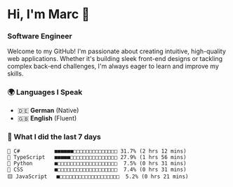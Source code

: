 # Hi, I'm Marc 👋 
### Software Engineer

Welcome to my GitHub! I'm passionate about creating intuitive, high-quality web applications. Whether it's building sleek front-end designs or tackling complex back-end challenges, I'm always eager to learn and improve my skills.  

### 🌍 Languages I Speak  
- 🇩🇪 **German** (Native)  
- 🇬🇧 **English** (Fluent)

### 🤯 What I did the last 7 days

```
🔷 C#           ■■■■■■□□□□□□□□□□□□□□ 31.7% (2 hrs 12 mins)
🔷 TypeScript   ■■■■■□□□□□□□□□□□□□□□ 27.9% (1 hrs 56 mins)
🐍 Python       ■□□□□□□□□□□□□□□□□□□□  7.5% (0 hrs 31 mins)
🎨 CSS          ■□□□□□□□□□□□□□□□□□□□  7.4% (0 hrs 31 mins)
🟨 JavaScript   ■□□□□□□□□□□□□□□□□□□□  5.2% (0 hrs 21 mins)
```